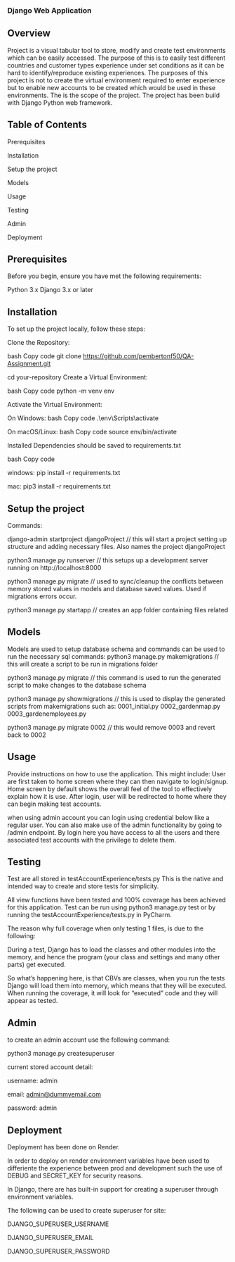 ### Django Web Application ###
## Overview ##
Project is a visual tabular tool to store, modify and create test environments which can be easily accessed.
The purpose of this is to easily test different countries and customer types experience under set conditions as it can be hard to identify/reproduce existing experiences.
The purposes of this project is not to create the virtual environment required to enter experience but to enable new accounts to be created which would be used in these environments.
The is the scope of the project.
The project has been build with Django Python web framework.


## Table of Contents ##
Prerequisites

Installation

Setup the project

Models

Usage

Testing

Admin

Deployment


## Prerequisites ##
Before you begin, ensure you have met the following requirements:

Python 3.x
Django 3.x or later

## Installation ##
To set up the project locally, follow these steps:

Clone the Repository:

bash
Copy code
git clone https://github.com/pembertonf50/QA-Assignment.git

cd your-repository
Create a Virtual Environment:

bash
Copy code
python -m venv env


Activate the Virtual Environment:

On Windows:
bash
Copy code
.\env\Scripts\activate

On macOS/Linux:
bash
Copy code
source env/bin/activate

Installed Dependencies should be saved to requirements.txt

bash
Copy code

windows: pip install -r requirements.txt

mac: pip3 install -r requirements.txt

## Setup the project ##
Commands:

django-admin startproject djangoProject // this will start a project setting up structure and adding necessary files. Also names the project djangoProject

python3 manage.py runserver // this setups up a development server running on http://localhost:8000

python3 manage.py migrate // used to sync/cleanup the conflicts between memory stored values in models and database saved values. Used if migrations errors occur.

python3 manage.py startapp <app name> // creates an app folder containing files related 

## Models ##
Models are used to setup database schema and commands can be used to run the necessary sql commands:
python3 manage.py makemigrations <app name> // this will create a script to be run in migrations folder

python3 manage.py migrate // this command is used to run the generated script to make changes to the database schema

python3 manage.py showmigrations <app name> // this is used to display the generated scripts from makemigrations such as:
0001_initial.py
0002_gardenmap.py
0003_gardenemployees.py

python3 manage.py migrate <app name> 0002 // this would remove 0003 and revert back to 0002

## Usage ##
Provide instructions on how to use the application. This might include:
User are first taken to home screen where they can then navigate to login/signup.
Home screen by default shows the overall feel of the tool to effectively explain how it is use.
After login, user will be redirected to home where they can begin making test accounts.

when using admin account you can login using credential below like a regular user. You can also make use of the admin functionality by going to /admin endpoint. By login here you have access to all the users and there associated test accounts with the privilege to delete them.

## Testing ##
Test are all stored in testAccountExperience/tests.py
This is the native and intended way to create and store tests for simplicity.

All view functions have been tested and 100% coverage has been achieved for this application.
Test can be run using python3 manage.py test or by running the testAccountExperience/tests.py in PyCharm.

The reason why full coverage when only testing 1 files, is due to the following:

During a test, Django has to load the classes and other modules into the memory, and hence the program (your class and settings and many other parts) get executed.

So what’s happening here, is that CBVs are classes, when you run the tests Django will load them into memory, which means that they will be executed. When running the coverage, it will look for “executed” code and they will appear as tested.




## Admin ##
to create an admin account use the following command:

python3 manage.py createsuperuser


current stored account detail:

username: admin

email: admin@dummyemail.com

password: admin


## Deployment ##
Deployment has been done on Render.

In order to deploy on render environment variables have been used to differiente the experience between prod and development such the use of DEBUG and SECRET_KEY for security reasons.

In Django, there are has built-in support for creating a superuser through environment variables.

The following can be used to create superuser for site:

DJANGO_SUPERUSER_USERNAME

DJANGO_SUPERUSER_EMAIL

DJANGO_SUPERUSER_PASSWORD